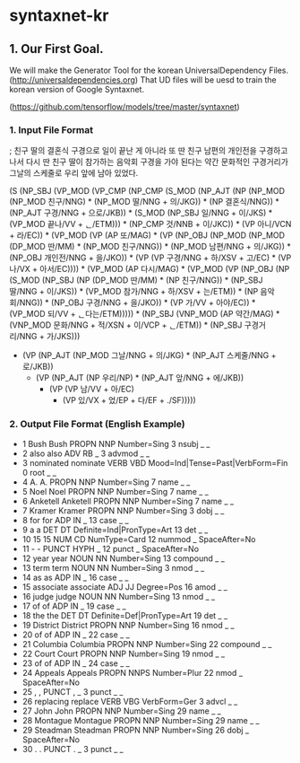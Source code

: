 # syntaxnet-kr

## 1. Our First Goal.
We will make the Generator Tool for the korean UniversalDependency Files.(<http://universaldependencies.org>)
That UD files will be uesd to train the korean version of Google Syntaxnet.

(<https://github.com/tensorflow/models/tree/master/syntaxnet>)

### 1. Input File Format
; 친구 딸의 결혼식 구경으로 일이 끝난 게 아니라 또 딴 친구 남편의 개인전을 구경하고 나서 다시 딴 친구 딸이 참가하는 음악회 구경을 가야 된다는 약간 문화적인 구경거리가 그날의 스케줄로 우리 앞에 남아 있었다.

(S 	(NP_SBJ 	(VP_MOD 	(VP_CMP 	(NP_CMP 	(S_MOD 	(NP_AJT 	(NP 	(NP_MOD 	(NP_MOD 친구/NNG)
								*	(NP_MOD 딸/NNG + 의/JKG))
							*	(NP 결혼식/NNG))
						*	(NP_AJT 구경/NNG + 으로/JKB))
					*	(S_MOD 	(NP_SBJ 일/NNG + 이/JKS)
						*	(VP_MOD 끝나/VV + ᆫ/ETM)))
				*	(NP_CMP 것/NNB + 이/JKC))
			*	(VP 아니/VCN + 라/EC))
      *	(VP_MOD 	(VP 	(AP 또/MAG)
				*	(VP 	(NP_OBJ 	(NP_MOD 	(NP_MOD 	(DP_MOD 딴/MM)
								*	(NP_MOD 친구/NNG))
							*	(NP_MOD 남편/NNG + 의/JKG))
						*	(NP_OBJ 개인전/NNG + 을/JKO))
					*	(VP 	(VP 구경/NNG + 하/XSV + 고/EC)
						*	(VP 나/VX + 아서/EC))))
			*	(VP_MOD 	(AP 다시/MAG)
				*	(VP_MOD 	(VP 	(NP_OBJ 	(NP 	(S_MOD 	(NP_SBJ 	(NP 	(DP_MOD 딴/MM)
											*	(NP 친구/NNG))
										*	(NP_SBJ 딸/NNG + 이/JKS))
									*	(VP_MOD 참가/NNG + 하/XSV + 는/ETM))
								*	(NP 음악회/NNG))
							*	(NP_OBJ 구경/NNG + 을/JKO))
						*	(VP 가/VV + 아야/EC))
					*	(VP_MOD 되/VV + ᆫ다는/ETM)))))
	*	(NP_SBJ 	(VNP_MOD 	(AP 약간/MAG)
			*	(VNP_MOD 문화/NNG + 적/XSN + 이/VCP + ᆫ/ETM))
		*	(NP_SBJ 구경거리/NNG + 가/JKS)))
*	(VP 	(NP_AJT 	(NP_MOD 그날/NNG + 의/JKG)
		*	(NP_AJT 스케줄/NNG + 로/JKB))
	*	(VP 	(NP_AJT 	(NP 우리/NP)
			*	(NP_AJT 앞/NNG + 에/JKB))
		*	(VP 	(VP 남/VV + 아/EC)
			*	(VP 있/VX + 었/EP + 다/EF + ./SF)))))

### 2. Output File Format (English Example)
  * 1	Bush	Bush	PROPN	NNP	Number=Sing	3	nsubj	_	_
  * 2	also	also	ADV	RB	_	3	advmod	_	_
  * 3	nominated	nominate	VERB	VBD	Mood=Ind|Tense=Past|VerbForm=Fin	0	root	_	_
  * 4	A.	A.	PROPN	NNP	Number=Sing	7	name	_	_
  * 5	Noel	Noel	PROPN	NNP	Number=Sing	7	name	_	_
  * 6	Anketell	Anketell	PROPN	NNP	Number=Sing	7	name	_	_
  * 7	Kramer	Kramer	PROPN	NNP	Number=Sing	3	dobj	_	_
  * 8	for	for	ADP	IN	_	13	case	_	_
  * 9	a	a	DET	DT	Definite=Ind|PronType=Art	13	det	_	_
  * 10	15	15	NUM	CD	NumType=Card	12	nummod	_	SpaceAfter=No
  * 11	-	-	PUNCT	HYPH	_	12	punct	_	SpaceAfter=No
  * 12	year	year	NOUN	NN	Number=Sing	13	compound	_	_
  * 13	term	term	NOUN	NN	Number=Sing	3	nmod	_	_
  * 14	as	as	ADP	IN	_	16	case	_	_
  * 15	associate	associate	ADJ	JJ	Degree=Pos	16	amod	_	_
  * 16	judge	judge	NOUN	NN	Number=Sing	13	nmod	_	_
  * 17	of	of	ADP	IN	_	19	case	_	_
  * 18	the	the	DET	DT	Definite=Def|PronType=Art	19	det	_	_
  * 19	District	District	PROPN	NNP	Number=Sing	16	nmod	_	_
  * 20	of	of	ADP	IN	_	22	case	_	_
  * 21	Columbia	Columbia	PROPN	NNP	Number=Sing	22	compound	_	_
  * 22	Court	Court	PROPN	NNP	Number=Sing	19	nmod	_	_
  * 23	of	of	ADP	IN	_	24	case	_	_
  * 24	Appeals	Appeals	PROPN	NNPS	Number=Plur	22	nmod	_	SpaceAfter=No
  * 25	,	,	PUNCT	,	_	3	punct	_	_
  * 26	replacing	replace	VERB	VBG	VerbForm=Ger	3	advcl	_	_
  * 27	John	John	PROPN	NNP	Number=Sing	29	name	_	_
  * 28	Montague	Montague	PROPN	NNP	Number=Sing	29	name	_	_
  * 29	Steadman	Steadman	PROPN	NNP	Number=Sing	26	dobj	_	SpaceAfter=No
  * 30	.	.	PUNCT	.	_	3	punct	_	_  
